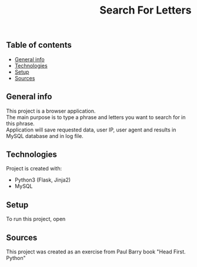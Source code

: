 <h1 align="right">Search For Letters</h1><br>

## Table of contents
* [General info](#general-info)
* [Technologies](#technologies)
* [Setup](#setup)
* [Sources](#sources)

## General info
This project is a browser application.  
The main purpose is to type a phrase and letters you want to search for in this phrase.  
Application will save requested data, user IP, user agent and results in MySQL database and in log file.   
	
## Technologies
Project is created with:
* Python3 (Flask, Jinja2)
* MySQL

## Setup
To run this project, open 

## Sources
This project was created as an exercise from Paul Barry book "Head First. Python"
